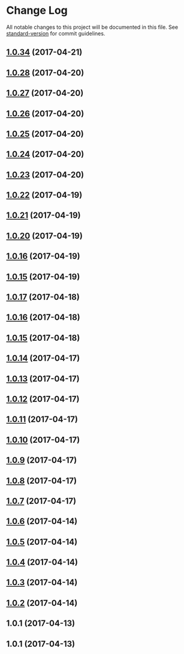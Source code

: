 # Change Log

All notable changes to this project will be documented in this file.
See [standard-version](https://github.com/conventional-changelog/standard-version) for commit guidelines.

<a name="1.0.34"></a>
## [1.0.34](https://github.com/dadviegas/melpack/compare/melpack@1.0.1...melpack@1.0.34) (2017-04-21)




<a name="1.0.28"></a>
## [1.0.28](https://github.com/dadviegas/melpack/compare/melpack@1.0.1...melpack@1.0.28) (2017-04-20)




<a name="1.0.27"></a>
## [1.0.27](https://github.com/dadviegas/melpack/compare/melpack@1.0.1...melpack@1.0.27) (2017-04-20)




<a name="1.0.26"></a>
## [1.0.26](https://github.com/dadviegas/melpack/compare/melpack@1.0.1...melpack@1.0.26) (2017-04-20)




<a name="1.0.25"></a>
## [1.0.25](https://github.com/dadviegas/melpack/compare/melpack@1.0.1...melpack@1.0.25) (2017-04-20)




<a name="1.0.24"></a>
## [1.0.24](https://github.com/dadviegas/melpack/compare/melpack@1.0.1...melpack@1.0.24) (2017-04-20)




<a name="1.0.23"></a>
## [1.0.23](https://github.com/dadviegas/melpack/compare/melpack@1.0.1...melpack@1.0.23) (2017-04-20)




<a name="1.0.22"></a>
## [1.0.22](https://github.com/dadviegas/melpack/compare/melpack@1.0.1...melpack@1.0.22) (2017-04-19)




<a name="1.0.21"></a>
## [1.0.21](https://github.com/dadviegas/melpack/compare/melpack@1.0.1...melpack@1.0.21) (2017-04-19)




<a name="1.0.20"></a>
## [1.0.20](https://github.com/dadviegas/melpack/compare/melpack@1.0.1...melpack@1.0.20) (2017-04-19)




<a name="1.0.16"></a>
## [1.0.16](https://github.com/dadviegas/melpack/compare/melpack@1.0.1...melpack@1.0.16) (2017-04-19)




<a name="1.0.15"></a>
## [1.0.15](https://github.com/dadviegas/melpack/compare/melpack@1.0.1...melpack@1.0.15) (2017-04-19)




<a name="1.0.17"></a>
## [1.0.17](https://github.com/dadviegas/melpack/compare/melpack@1.0.1...melpack@1.0.17) (2017-04-18)




<a name="1.0.16"></a>
## [1.0.16](https://github.com/dadviegas/melpack/compare/melpack@1.0.1...melpack@1.0.16) (2017-04-18)




<a name="1.0.15"></a>
## [1.0.15](https://github.com/dadviegas/melpack/compare/melpack@1.0.1...melpack@1.0.15) (2017-04-18)




<a name="1.0.14"></a>
## [1.0.14](https://github.com/dadviegas/melpack/compare/melpack@1.0.1...melpack@1.0.14) (2017-04-17)

<a name="1.0.13"></a>
## [1.0.13](https://github.com/dadviegas/melpack/compare/melpack@1.0.1...melpack@1.0.13) (2017-04-17)

<a name="1.0.12"></a>
## [1.0.12](https://github.com/dadviegas/melpack/compare/melpack@1.0.1...melpack@1.0.12) (2017-04-17)

<a name="1.0.11"></a>
## [1.0.11](https://github.com/dadviegas/melpack/compare/melpack@1.0.9...melpack@1.0.11) (2017-04-17)

<a name="1.0.10"></a>
## [1.0.10](https://github.com/dadviegas/melpack/compare/melpack@1.0.9...melpack@1.0.10) (2017-04-17)

<a name="1.0.9"></a>
## [1.0.9](https://github.com/dadviegas/melpack/compare/melpack@1.0.8...melpack@1.0.9) (2017-04-17)

<a name="1.0.8"></a>
## [1.0.8](https://github.com/dadviegas/melpack/compare/melpack@1.0.7...melpack@1.0.8) (2017-04-17)

<a name="1.0.7"></a>
## [1.0.7](https://github.com/dadviegas/melpack/compare/melpack@1.0.6...melpack@1.0.7) (2017-04-17)

<a name="1.0.6"></a>
## [1.0.6](https://github.com/dadviegas/melpack/compare/melpack@1.0.5...melpack@1.0.6) (2017-04-14)

<a name="1.0.5"></a>
## [1.0.5](https://github.com/dadviegas/melpack/compare/melpack@1.0.2...melpack@1.0.5) (2017-04-14)

<a name="1.0.4"></a>
## [1.0.4](https://github.com/dadviegas/melpack/compare/melpack@1.0.2...melpack@1.0.4) (2017-04-14)

<a name="1.0.3"></a>
## [1.0.3](https://github.com/dadviegas/melpack/compare/melpack@1.0.2...melpack@1.0.3) (2017-04-14)

<a name="1.0.2"></a>
## [1.0.2](https://github.com/dadviegas/melpack/compare/melpack@1.0.1...melpack@1.0.2) (2017-04-14)

<a name="1.0.1"></a>
## 1.0.1 (2017-04-13)

<a name="1.0.1"></a>
## 1.0.1 (2017-04-13)
